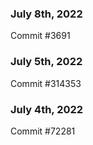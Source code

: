 ### July 8th, 2022

Commit #3691

### July 5th, 2022

Commit #314353


### July 4th, 2022

Commit #72281

